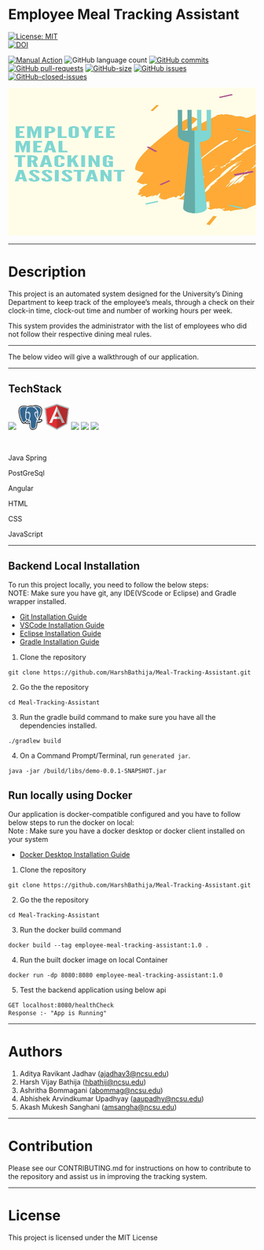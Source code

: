 # Employee Meal Tracking Assistant




[![License: MIT](https://img.shields.io/badge/License-MIT-yellow.svg)](https://opensource.org/licenses/MIT)  
[![DOI](https://zenodo.org/badge/409424195.svg)](https://zenodo.org/badge/latestdoi/409424195)

[![Manual Action](https://github.com/HarshBathija/Employee-Meal-Tracking-Assistant/actions/workflows/release.yml/badge.svg)](https://github.com/HarshBathija/Employee-Meal-Tracking-Assistant/actions/workflows/release.yml)
![GitHub language count](https://img.shields.io/github/languages/count/HarshBathija/Employee-Meal-Tracking-Assistant)
[![GitHub commits](https://badgen.net/github/last-commit/HarshBathija/Employee-Meal-Tracking-Assistant)](https://github.com/HarshBathija/Employee-Meal-Tracking-Assistant)
[![GitHub pull-requests](https://img.shields.io/github/issues-pr/HarshBathija/Employee-Meal-Tracking-Assistant)](https://github.com/HarshBathija/Employee-Meal-Tracking-Assistant)
[![GitHub-size](https://img.shields.io/github/languages/code-size/HarshBathija/Employee-Meal-Tracking-Assistant)](https://github.com/HarshBathija/Employee-Meal-Tracking-Assistant)
[![GitHub issues](https://img.shields.io/github/issues/HarshBathija/Employee-Meal-Tracking-Assistant)](https://github.com/HarshBathija/Employee-Meal-Tracking-Assistant)
[![GitHub-closed-issues](https://img.shields.io/github/issues-closed-raw/HarshBathija/Employee-Meal-Tracking-Assistant)](https://github.com/HarshBathija/Employee-Meal-Tracking-Assistant)


<img src="docs/images/cover_image.jpg" height="300" width="600"/> 

---

# Description

This project is an automated system designed for the University’s Dining Department to keep track of the employee’s meals, through a check on their clock-in time, clock-out time and number of working hours per week.

This system provides the administrator with the list of employees who did not follow their respective dining meal rules.


---

The below video will give a walkthrough of our application.






---


## TechStack
<img src="https://brandslogos.com/wp-content/uploads/images/large/spring-logo.png" width="50"/> <img src="docs/images/postgre.png" width="50"/> <img src="docs/images/AngularJS-Shield.svg" width="50"/> <img src="https://cdn.pixabay.com/photo/2017/08/05/11/16/logo-2582748_1280.png" width = "50"/> <img src="https://cdn.pixabay.com/photo/2017/08/05/11/16/logo-2582747_1280.png" width = "50"/> <img src="https://cdn.freelogovectors.net/wp-content/uploads/2020/11/javascript_logo-768x873.png" width = "50"/>

<br>

<p> Java Spring </p>
<p> PostGreSql </p>
<p> Angular </p>
<p> HTML </p>
<p> CSS </p>
<p> JavaScript </p>

---

## Backend Local Installation
To run this project locally, you need to follow the below steps:<br>
NOTE: Make sure you have git, any IDE(VScode or Eclipse) and Gradle wrapper installed.
  * [Git Installation Guide](https://git-scm.com/book/en/v2/Getting-Started-Installing-Git)
  * [VSCode Installation Guide](https://code.visualstudio.com/docs/setup/setup-overview)
  * [Eclipse Installation Guide](https://www.eclipse.org/downloads/packages/installer)
  * [Gradle Installation Guide](https://docs.gradle.org/current/userguide/installation.html)

1. Clone the repository
```
git clone https://github.com/HarshBathija/Meal-Tracking-Assistant.git
```
2. Go the the repository
```
cd Meal-Tracking-Assistant
```
3. Run the gradle build command to make sure you have all the dependencies installed.
```
./gradlew build
```
4. On a Command Prompt/Terminal, run ```generated jar```.
```
java -jar /build/libs/demo-0.0.1-SNAPSHOT.jar
```

## Run locally using Docker
Our application is docker-compatible configured and you have to follow below steps to run the docker on local:<br>
Note : Make sure you have a docker desktop or docker client installed on your system
  * [Docker Desktop Installation Guide](https://docs.docker.com/get-docker/)

1. Clone the repository
```
git clone https://github.com/HarshBathija/Meal-Tracking-Assistant.git
```
2. Go the the repository
```
cd Meal-Tracking-Assistant
```
3. Run the docker build command
```
docker build --tag employee-meal-tracking-assistant:1.0 .
```
4. Run the built docker image on local Container
```
docker run -dp 8080:8080 employee-meal-tracking-assistant:1.0
```

5. Test the backend application using below api
```
GET localhost:8080/healthCheck
Response :- "App is Running"
```

---

# Authors

1. Aditya Ravikant Jadhav (ajadhav3@ncsu.edu)
2. Harsh Vijay Bathija (hbathij@ncsu.edu)
3. Ashritha Bommagani (abommag@ncsu.edu)
4. Abhishek Arvindkumar Upadhyay (aaupadhy@ncsu.edu)
5. Akash Mukesh Sanghani (amsangha@ncsu.edu)

---

# Contribution
Please see our CONTRIBUTING.md for instructions on how to contribute to the repository and assist us in improving the tracking system.

---

# License

This project is licensed under the MIT License
